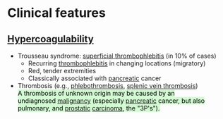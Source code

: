 # Clinical features
## [Hypercoagulability](https://next.amboss.com/us/article/bo0H0S#Z0f31154c63b8097e20cbfc0736fd665a)
- Trousseau syndrome: [superficial thrombophlebitis](https://next.amboss.com/us/article/fh0kWf#Z502e36e6973a5064c56b22989fb25dac) (in 10% of cases)
    - Recurring [thrombophlebitis](https://next.amboss.com/us/article/fh0kWf#Z503e62c322f86af769ed725916b88de5) in changing locations (migratory)
    - Red, tender extremities
    - Classically associated with [pancreatic](https://next.amboss.com/us/article/260T4S#Z0842648c05a9f12b182c77d4baeb7a3a) cancer
- Thrombosis (e.g., [phlebothrombosis](https://next.amboss.com/us/article/fh0kWf#Z6f97f921fd5692d434781802ed911758), [splenic vein thrombosis](https://next.amboss.com/us/article/hS0cz2#Z8c8828405a5aec7c073665ced999fa27))
<mark style="background: #BBFABBA6;">A thrombosis of unknown origin may be caused by an undiagnosed [malignancy](https://next.amboss.com/us/article/WM0Png#Z8c3bce39ca977e0f872b6d9fb3be8cfb) (especially [pancreatic](https://next.amboss.com/us/article/260T4S#Z0842648c05a9f12b182c77d4baeb7a3a) cancer, but also pulmonary, and [prostatic](https://next.amboss.com/us/article/l60vOS#Z6193c696f64ae504f5c057459595b7f3) [carcinoma](https://next.amboss.com/us/article/WM0Png#Z22674f156f136302ff6142f806db0d5a), the "3P's").</mark>